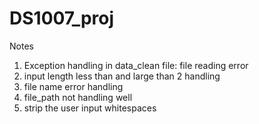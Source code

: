 DS1007_proj
===========



Notes

1. Exception handling in data_clean file: file reading error
2. input length less than and large than 2 handling 
3. file name error handling
4. file_path not handling well 
5. strip the user input whitespaces

